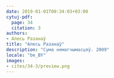 ```yaml
---
date: 2019-01-01T00:34:03+03:00
cytuj-pdf:
  page: 34
  citation: 3
authors:
- Алесь Разанаў
title: "Алесь Разанаў"
description: "Сума немагчымасцяў. 2009"
locale: "be_BY"
images:
- cites/34-3/preview.png
---
```


